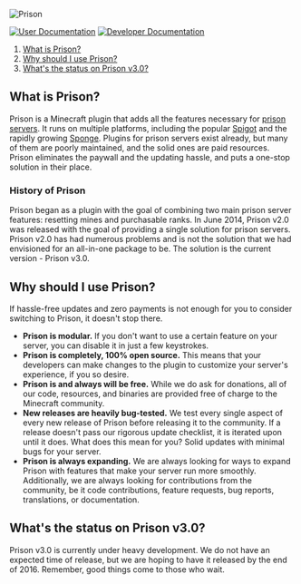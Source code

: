 ![Prison](https://i.imgsafe.org/874e61d951.png)

[![User Documentation](https://i.imgsafe.org/8b43909359.png)](https://github.com/MC-Prison/Prison/wiki/User%20Documentation)
[![Developer Documentation](https://i.imgsafe.org/8b43918c13.png)](https://github.com/MC-Prison/Prison/wiki/Developer%20Documentation)

1. [What is Prison?](#what-is-prison)
2. [Why should I use Prison?](#why-should-i-use-prison)
3. [What's the status on Prison v3.0?](#whats-the-status-on-prison-v30)

## What is Prison?

Prison is a Minecraft plugin that adds all the features necessary for [prison servers](https://woodycraft.net/threads/what-is-a-prison-server-a-general-explanation.21161/). It runs on multiple platforms, including the popular [Spigot](http://spigotmc.org) and the rapidly growing [Sponge](http://spongepowered.org). Plugins for prison servers exist already, but many of them are poorly maintained, and the solid ones are paid resources. Prison eliminates the paywall and the updating hassle, and puts a one-stop solution in their place.

### History of Prison

Prison began as a plugin with the goal of combining two main prison server features: resetting mines and purchasable ranks. In June 2014, Prison v2.0 was released with the goal of providing a single solution for prison servers. Prison v2.0 has had numerous problems and is not the solution that we had envisioned for an all-in-one package to be. The solution is the current version - Prison v3.0.

## Why should I use Prison?

If hassle-free updates and zero payments is not enough for you to consider switching to Prison, it doesn't stop there.

* **Prison is modular.** If you don't want to use a certain feature on your server, you can disable it in just a few keystrokes.
* **Prison is completely, 100% open source.** This means that your developers can make changes to the plugin to customize your server's experience, if you so desire.
* **Prison is and always will be free.** While we do ask for donations, all of our code, resources, and binaries are provided free of charge to the Minecraft community.
* **New releases are heavily bug-tested.** We test every single aspect of every new release of Prison before releasing it to the community. If a release doesn't pass our rigorous update checklist, it is iterated upon until it does. What does this mean for you? Solid updates with minimal bugs for your server.
* **Prison is always expanding.** We are always looking for ways to expand Prison with features that make your server run more smoothly. Additionally, we are always looking for contributions from the community, be it code contributions, feature requests, bug reports, translations, or documentation.

## What's the status on Prison v3.0?

Prison v3.0 is currently under heavy development. We do not have an expected time of release, but we are hoping to have it released by the end of 2016. Remember, good things come to those who wait.
